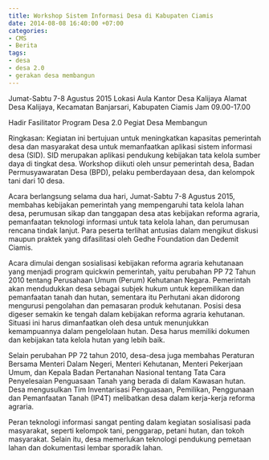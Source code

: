 ```yaml
---
title: Workshop Sistem Informasi Desa di Kabupaten Ciamis
date: 2014-08-08 16:40:00 +07:00
categories:
- CMS
- Berita
tags:
- desa
- desa 2.0
- gerakan desa membangun
---
```


Jumat-Sabtu     7-8 Agustus 2015
Lokasi     Aula Kantor Desa Kalijaya
Alamat     Desa Kalijaya, Kecamatan Banjarsari, Kabupaten Ciamis
Jam     09.00-17.00

Hadir
Fasilitator Program Desa 2.0
Pegiat Desa Membangun

Ringkasan:
Kegiatan ini bertujuan untuk meningkatkan kapasitas pemerintah desa dan masyarakat desa untuk memanfaatkan aplikasi sistem informasi desa (SID). SID merupakan aplikasi pendukung kebijakan tata kelola sumber daya di tingkat desa. Workshop diikuti oleh unsur pemerintah desa, Badan Permusyawaratan Desa (BPD), pelaku pemberdayaan desa, dan kelompok tani dari 10 desa.

Acara berlangsung selama dua hari, Jumat-Sabtu 7-8 Agustus 2015, membahas kebijakan pemerintah yang mempengaruhi tata kelola lahan desa, perumusan sikap dan tanggapan desa atas kebijakan reforma agraria, pemanfaatan teknologi informasi untuk tata kelola lahan, dan perumusan rencana tindak lanjut. Para peserta terlihat antusias dalam mengikut diskusi maupun praktek yang difasilitasi oleh Gedhe Foundation dan Dedemit Ciamis.

Acara dimulai dengan sosialisasi kebijakan reforma agraria kehutanaan yang menjadi program quickwin pemerintah, yaitu perubahan PP 72 Tahun 2010 tentang Perusahaan Umum (Perum) Kehutanan Negara. Pemerintah akan mendudukkan desa sebagai subjek hukum untuk kepemilikan dan pemanfaatan tanah dan hutan, sementara itu Perhutani akan didorong mengurusi pengolahan dan pemasaran produk kehutanan. Posisi desa digeser semakin ke tengah dalam kebijakan reforma agraria kehutanan. Situasi ini harus dimanfaatkan oleh desa untuk menunjukkan kemampuannya dalam pengelolaan hutan. Desa harus memiliki dokumen dan kebijakan tata kelola hutan yang lebih baik.

Selain perubahan PP 72 tahun 2010, desa-desa juga membahas Peraturan Bersama Menteri Dalam Negeri, Menteri Kehutanan, Menteri Pekerjaan Umum, dan Kepala Badan Pertanahan Nasional tentang Tata Cara Penyelesaian Penguasaan Tanah yang berada di dalam Kawasan hutan. Desa mengusulkan Tim Inventarisasi Penguasaan, Pemilikan, Penggunaan dan Pemanfaatan Tanah (IP4T) melibatkan desa dalam kerja-kerja reforma agraria.

Peran teknologi informasi sangat penting dalam kegiatan sosialisasi pada masyarakat, seperti kelompok tani, penggarap, petani hutan, dan tokoh masyarakat. Selain itu, desa memerlukan teknologi pendukung pemetaan lahan dan dokumentasi lembar sporadik lahan.